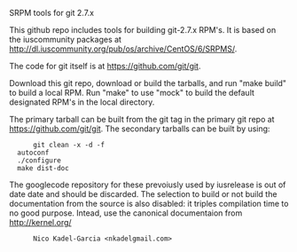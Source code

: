 SRPM tools for git 2.7.x

This github repo includes tools for building git-2.7.x RPM's. It is
based on the iuscommunity packages at
http://dl.iuscommunity.org/pub/os/archive/CentOS/6/SRPMS/. 

The code for git itself is at https://github.com/git/git.

Download this git repo, download or build the tarballs, and run "make
build" to build a local RPM. Run "make" to use "mock" to build the
default designated RPM's in the local directory.

The primary tarball can be built from the git tag in the primary git
repo at https://github.com/git/git. The secondary tarballs can be built by
using:

          git clean -x -d -f
	  autoconf
	  ./configure
	  make dist-doc
	  
The googlecode repository for these prevoiusly used by iusrelease is
out of date date and should be discarded. The selection to build or
not build the documentation from the source is also disabled: it
triples compilation time to no good purpose. Intead, use the canonical
documentaion from http://kernel.org/

       	  Nico Kadel-Garcia <nkadelgmail.com>

	  